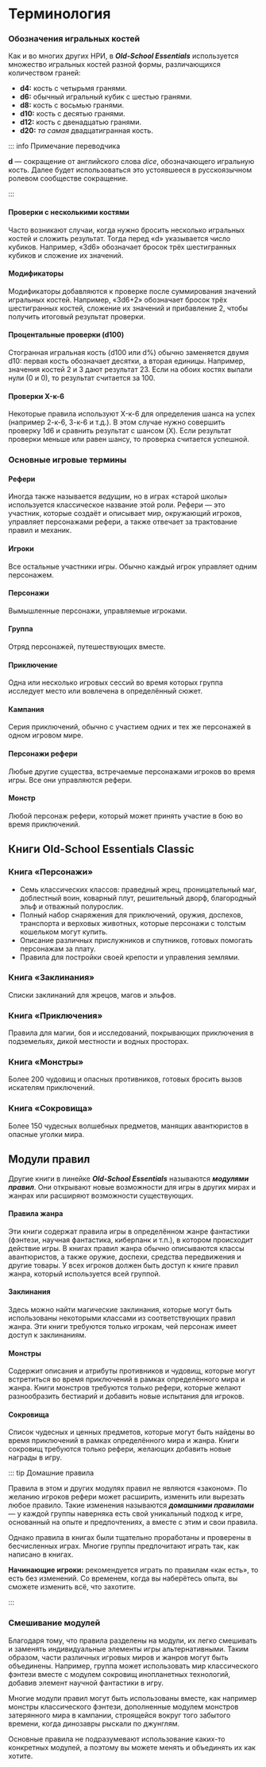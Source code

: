 # Терминология

### Обозначения игральных костей

Как и во многих других НРИ, в _**Old-School Essentials**_ используется множество игральных костей разной формы, различающихся количеством граней:

- **d4:** кость с четырьмя гранями.
- **d6:** обычный игральный кубик с шестью гранями.
- **d8:** кость с восьмью гранями.
- **d10:** кость с десятью гранями.
- **d12:** кость с двенадцатью гранями.
- **d20:** _та самая_ двадцатигранная кость.

::: info Примечание переводчика

**d** — сокращение от английского слова _dice_, обозначающего игральную кость. Далее будет использоваться это устоявшееся в русскоязычном ролевом сообществе сокращение.

:::

#### Проверки с несколькими костями

Часто возникают случаи, когда нужно бросить несколько игральных костей и сложить результат. Тогда перед «d» указывается число кубиков. Например, «3d6» обозначает бросок трёх шестигранных кубиков и сложение их значений.

#### Модификаторы

Модификаторы добавляются к проверке после суммирования значений игральных костей. Например, «3d6+2» обозначает бросок трёх шестигранных костей, сложение их значений и прибавление 2, чтобы получить итоговый результат проверки.

#### Процентальные проверки (d100)

Стогранная игральная кость (d100 или d%) обычно заменяется двумя d10: первая кость обозначает десятки, а вторая единицы. Например, значения костей 2 и 3 дают результат 23. Если на обоих костях выпали нули (0 и 0), то результат считается за 100.

#### Проверки X-к-6

Некоторые правила используют X-к-6 для определения шанса на успех (например 2-к-6, 3-к-6 и т.д.). В этом случае нужно совершить проверку 1d6 и сравнить результат с шансом (X). Если результат проверки меньше или равен шансу, то проверка считается успешной.

### Основные игровые термины

#### Рефери

Иногда также называется _ведущим_, но в играх «старой школы» используется классическое название этой роли. Рефери — это участник, которые создаёт и описывает мир, окружающий игроков, управляет персонажами рефери, а также отвечает за трактование правил и механик.

#### Игроки

Все остальные участники игры. Обычно каждый игрок управляет одним персонажем.

#### Персонажи

Вымышленные персонажи, управляемые игроками.

#### Группа

Отряд персонажей, путешествующих вместе.

#### Приключение

Одна или несколько игровых сессий во время которых группа исследует место или вовлечена в определённый сюжет.

#### Кампания

Серия приключений, обычно с участием одних и тех же персонажей в одном игровом мире.

#### Персонажи рефери

Любые другие существа, встречаемые персонажами игроков во время игры. Все они управляются рефери.

#### Монстр

Любой персонаж рефери, который может принять участие в бою во время приключений.

## Книги Old-School Essentials Classic

### Книга «Персонажи»

- Семь классических классов: праведный жрец, проницательный маг, доблестный воин, коварный плут, решительный дворф, благородный эльф и отважный полурослик.
- Полный набор снаряжения для приключений, оружия, доспехов, транспорта и верховых животных, которые персонажи с толстым кошельком могут купить.
- Описание различных прислужников и спутников, готовых помогать персонажам за плату.
- Правила для постройки своей крепости и управления землями.

### Книга «Заклинания»

Списки заклинаний для жрецов, магов и эльфов.

### Книга «Приключения»

Правила для магии, боя и исследований, покрывающих приключения в подземельях, дикой местности и водных просторах.

### Книга «Монстры»

Более 200 чудовищ и опасных противников, готовых бросить вызов искателям приключений.

### Книга «Сокровища»

Более 150 чудесных волшебных предметов, манящих авантюристов в опасные уголки мира.

## Модули правил

Другие книги в линейке _**Old-School Essentials**_ называются _**модулями правил**_. Они открывают новые возможности для игры в других мирах и жанрах или расширяют возможности существующих.

#### Правила жанра

Эти книги содержат правила игры в определённом жанре фантастики (фэнтези, научная фантастика, киберпанк и т.п.), в котором происходит действие игры. В книгах правил жанра обычно описываются классы авантюристов, а также оружие, доспехи, средства передвижения и другие товары. У всех игроков должен быть доступ к книге правил жанра, который используется всей группой.

#### Заклинания

Здесь можно найти магические заклинания, которые могут быть использованы некоторыми классами из соответствующих правил жанра. Эти книги требуются только игрокам, чей персонаж имеет доступ к заклинаниям.

#### Монстры

Содержит описания и атрибуты противников и чудовищ, которые могут встретиться во время приключений в рамках определённого мира и жанра. Книги монстров требуются только рефери, которые желают разнообразить бестиарий и добавить новые испытания для игроков.

#### Сокровища

Список чудесных и ценных предметов, которые могут быть найдены во время приключений в рамках определённого мира и жанра. Книги сокровищ требуются только рефери, желающих добавить новые награды в игру.

::: tip Домашние правила

Правила в этом и других модулях правил не являются «законом». По желанию игроков рефери может расширить, изменить или вырезать любое правило. Такие изменения называются _**домашними правилами**_ — у каждой группы наверняка есть свой уникальный подход к игре, основанный на опыте и предпочтениях, а вместе с этим и свои правила.

Однако правила в книгах были тщательно проработаны и проверены в бесчисленных играх. Многие группы предпочитают играть так, как написано в книгах.

**Начинающие игроки:** рекомендуется играть по правилам «как есть», то есть без изменений. Со временем, когда вы наберётесь опыта, вы сможете изменить всё, что захотите.

:::

### Смешивание модулей

Благодаря тому, что правила разделены на модули, их легко смешивать и заменять индивидуальные элементы игры альтернативными. Таким образом, части различных игровых миров и жанров могут быть объединены. Например, группа может использовать мир классического фэнтези вместе с модулем сокровищ инопланетных технологий, добавив элемент научной фантастики в игру.

Многие модули правил могут быть использованы вместе, как например монстры классического фэнтези, дополненные модулем монстров затерянного мира в кампании, строящейся вокруг того забытого времени, когда динозавры рыскали по джунглям.

Основные правила не подразумевают использование каких-то конкретных модулей, а поэтому вы можете менять и объединять их как хотите.

